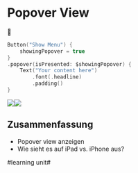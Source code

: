 # Popover View
🍾

```swift
Button("Show Menu") {
    showingPopover = true
}
.popover(isPresented: $showingPopover) {
    Text("Your content here")
        .font(.headline)
        .padding()
}
```

![][image-1]![][image-2]

## Zusammenfassung
- Popover view anzeigen
- Wie sieht es auf iPad vs. iPhone aus?

[image-1]:	assets/2023-08-04%2014.14.31.gif
[image-2]:	assets/2023-08-04%2014.15.11.gif

#learning unit#